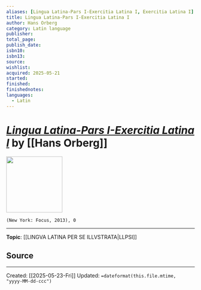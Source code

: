 ```yaml
---
aliases: [Lingua Latina-Pars I-Exercitia Latina I, Exercitia Latina I]
title: Lingua Latina-Pars I-Exercitia Latina I
author: Hans Orberg
category: Latin language
publisher: 
total_page: 
publish_date: 
isbn10: 
isbn13: 
source: 
wishlist: 
acquired: 2025-05-21
started: 
finished: 
finishednotes: 
languages: 
  - Latin
---
```

# *[Lingua Latina-Pars I-Exercitia Latina I](https://hackettpublishing.com/lingua-latina-per-se-illustrata-series/lingua-latina-pars-i-exercitia-latina-i)* by [[Hans Orberg]]

<img src="http://books.google.com/books/content?id=BGTwmQEACAAJ&printsec=frontcover&img=1&zoom=1&source=gbs_api" width=150>

`(New York: Focus, 2013), 0`



--- 
**Topic**: [[LINGVA LATINA PER SE ILLVSTRATA|LLPSI]]

**Source**
- 
 ---
Created: [[2025-05-23-Fri]]
Updated: `=dateformat(this.file.mtime, "yyyy-MM-dd-ccc")`